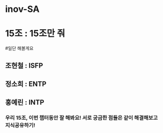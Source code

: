 # inov-SA

# 15조 : 15조만 줘
#일단 해볼게요

## 조현철 : ISFP

## 정소희 : ENTP

## 홍예린 : INTP

### 우리 15조, 이번 챕터동안 잘 해봐요! 서로 궁금한 점들은 같이 해결해보고 지식공유하기!